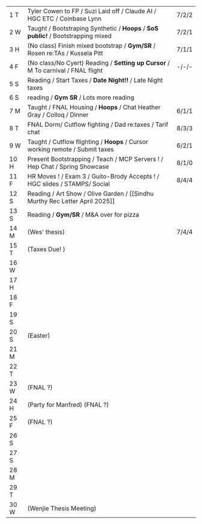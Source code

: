 |      |                                                                                     |       |
| ---- | ----------------------------------------------------------------------------------- | ----- |
| 1  T | Tyler Cowen to FP / Suzi Laid off / Claude AI / HGC ETC / Coinbase Lynn             | 7/2/2 |
| 2  W | Taught / Bootstraping Synthetic / **Hoops** / **SoS public!** / Bootstrapping mixed | 7/2/1 |
| 3  H | (No class) Finish mixed bootstrap / **Gym/SR** / Rosen re:TAs / Kussela Pitt        | 7/1/1 |
| 4  F | (No class/No Cyert) Reading / **Setting up Cursor** / M To carnival / FNAL flight   | -/-/- |
| 5  S | Reading / Start Taxes / **Date Night!!** / Late Night taxes                         |       |
| 6  S | reading / **Gym SR** / Lots more reading                                            |       |
| 7  M | Taught / FNAL Housing /  **Hoops** / Chat Heather Gray / Colloq / Dinner            | 6/1/1 |
| 8  T | FNAL Dorm/ Cutflow fighting / Dad re:taxes / Tarif chat                             | 8/3/3 |
| 9  W | Taught / Cutflow flighting / **Hoops** / Cursor working remote / Submit taxes       | 6/2/1 |
| 10 H | Present Bootstrapping / Teach / MCP Servers ! / Hep Chat / Spring Showcase          | 8/1/0 |
| 11 F | HR Moves ! / Exam 3 / Guito-Brody Accepts ! / HGC slides / STAMPS/ Social           | 8/4/4 |
| 12 S | Reading / Art Show / Olive Garden / [[Sindhu Murthy Rec Letter April 2025]]         |       |
| 13 S | Reading / **Gym/SR** / M&A over for pizza                                           |       |
| 14 M | (Wes' thesis)                                                                       | 7/4/4 |
| 15 T | (Taxes Due! )                                                                       |       |
| 16 W |                                                                                     |       |
| 17 H |                                                                                     |       |
| 18 F |                                                                                     |       |
| 19 S |                                                                                     |       |
| 20 S | (Easter)                                                                            |       |
| 21 M |                                                                                     |       |
| 22 T |                                                                                     |       |
| 23 W | (FNAL ?)                                                                            |       |
| 24 H | (Party for Manfred) (FNAL ?)                                                        |       |
| 25 F | (FNAL ?)                                                                            |       |
| 26 S |                                                                                     |       |
| 27 S |                                                                                     |       |
| 28 M |                                                                                     |       |
| 29 T |                                                                                     |       |
| 30 W | (Wenjie Thesis Meeting)                                                             |       |
